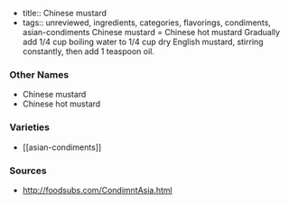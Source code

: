- title:: Chinese mustard
- tags:: unreviewed, ingredients, categories, flavorings, condiments, asian-condiments
Chinese mustard = Chinese hot mustard Gradually add 1/4 cup boiling water to 1/4 cup dry English mustard, stirring constantly, then add 1 teaspoon oil.

### Other Names

* Chinese mustard
* Chinese hot mustard

### Varieties

* [[asian-condiments]]

### Sources
* http://foodsubs.com/CondimntAsia.html
